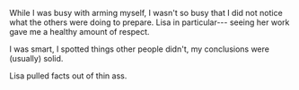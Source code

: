 While I was busy with arming myself, I wasn't so busy that I did not notice what
the others were doing to prepare. Lisa in particular--- seeing her work
gave me a healthy amount of respect.

I was smart, I spotted things other people didn't, my conclusions were (usually) solid.

Lisa pulled facts out of thin ass.

